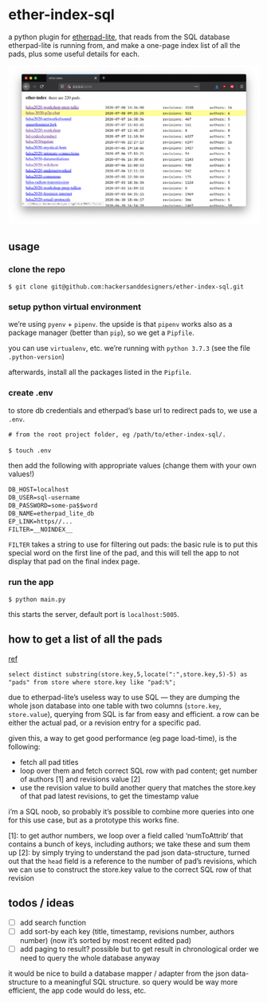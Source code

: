 ether-index-sql
===============

a python plugin for [etherpad-lite](https://github.com/ether/etherpad-lite/wiki/How-to-list-all-pads), that reads from the SQL database etherpad-lite is running from, and make a one-page index list of all the pads, plus some useful details for each.

![ether-index-sql frontpage](ether-index.png)

## usage

### clone the repo

```
$ git clone git@github.com:hackersanddesigners/ether-index-sql.git
```

### setup python virtual environment

we’re using `pyenv` + `pipenv`. the upside is that `pipenv` works also as a package manager (better than `pip`), so we get a `Pipfile`.

you can use `virtualenv`, etc. we’re running with `python 3.7.3` (see the file `.python-version`) 

afterwards, install all the packages listed in the `Pipfile`.

### create .env

to store db credentials and etherpad’s base url to redirect pads to, we use a `.env`.

```
# from the root project folder, eg /path/to/ether-index-sql/.

$ touch .env
```

then add the following with appropriate values (change them with your own values!)

```
DB_HOST=localhost
DB_USER=sql-username
DB_PASSWORD=some-pa$$word
DB_NAME=etherpad_lite_db
EP_LINK=https//...
FILTER=__NOINDEX__
```

`FILTER` takes a string to use for filtering out pads: the basic rule is to put this special word on the first line of the pad, and this will tell the app to not display that pad on the final index page.

### run the app

```
$ python main.py
```

this starts the server, default port is `localhost:5005`.

## how to get a list of all the pads

[ref](https://github.com/ether/etherpad-lite/wiki/How-to-list-all-pads)

```
select distinct substring(store.key,5,locate(":",store.key,5)-5) as "pads" from store where store.key like "pad:%";
```

due to etherpad-lite’s useless way to use SQL — they are dumping the whole json database into one table with two columns (`store.key`, `store.value`), querying from SQL is far from easy and efficient. a row can be either the actual pad, or a revision entry for a specific pad.

given this, a way to get good performance (eg page load-time), is the following:

- fetch all pad titles 
- loop over them and fetch correct SQL row with pad content; get number of authors [1] and revisions value [2]
- use the revision value to build another query that matches the store.key of that pad latest revisions, to get the timestamp value

i’m a SQL noob, so probably it’s possible to combine more queries into one for this use case, but as a prototype this works fine.

[1]: to get author numbers, we loop over a field called ‘numToAttrib‘ that contains a bunch of keys, including authors; we take these and sum them up
[2]: by simply trying to understand the pad json data-structure, turned out that the `head` field is a reference to the number of pad’s revisions, which we can use to construct the store.key value to the correct SQL row of that revision

## todos / ideas

- [ ] add search function
- [ ] add sort-by each key (title, timestamp, revisions number, authors number) (now it’s sorted by most recent edited pad)
- [ ] add paging to result? possible but to get result in chronological order we need to query the whole database anyway

it would be nice to build a database mapper / adapter from the json data-structure to a meaningful SQL structure. so query would be way more efficient, the app code would do less, etc.
